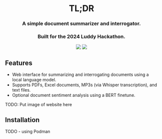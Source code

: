 <h1 align="center">TL;DR</h1>
<h3 align="center">A simple document summarizer and interrogator.</h3> 
<h3 align="center">Built for the 2024 Luddy Hackathon.</h3>

<p align="center">
<img src="https://img.shields.io/github/license/Colonial-Dev/hackathon">
<img src="https://img.shields.io/github/stars/Colonial-Dev/hackathon">
</p>

## Features
- Web interface for summarizing and interrogating documents using a local language model.
- Supports PDFs, Excel documents, MP3s (via Whisper transcription), and text files.
- Optional document sentiment analysis using a BERT finetune.

TODO: Put image of website here

## Installation
TODO - using Podman
